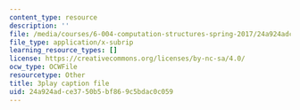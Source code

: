 ```yaml
---
content_type: resource
description: ''
file: /media/courses/6-004-computation-structures-spring-2017/24a924adce3750b5bf869c5bdac0c059_q38KAGAKORk.vtt
file_type: application/x-subrip
learning_resource_types: []
license: https://creativecommons.org/licenses/by-nc-sa/4.0/
ocw_type: OCWFile
resourcetype: Other
title: 3play caption file
uid: 24a924ad-ce37-50b5-bf86-9c5bdac0c059
---
```

